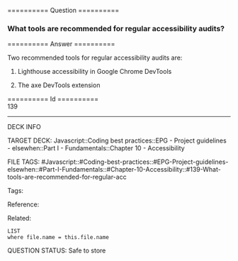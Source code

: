 ========== Question ==========  

### What tools are recommended for regular accessibility audits?  

========== Answer ==========  

Two recommended tools for regular accessibility audits are:

1. Lighthouse accessibility in Google Chrome DevTools

2. The axe DevTools extension

========== Id ==========  
139

---

DECK INFO

TARGET DECK: Javascript::Coding best practices::EPG - Project guidelines - elsewhen::Part I - Fundamentals::Chapter 10 - Accessibility

FILE TAGS: #Javascript::#Coding-best-practices::#EPG-Project-guidelines-elsewhen::#Part-I-Fundamentals::#Chapter-10-Accessibility::#139-What-tools-are-recommended-for-regular-acc

Tags:

Reference:

Related:

```dataview
LIST
where file.name = this.file.name
```

QUESTION STATUS: Safe to store
